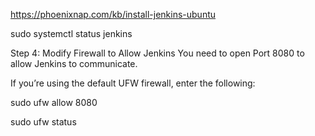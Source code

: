 https://phoenixnap.com/kb/install-jenkins-ubuntu

sudo systemctl status jenkins


Step 4: Modify Firewall to Allow Jenkins
You need to open Port 8080 to allow Jenkins to communicate.

If you’re using the default UFW firewall, enter the following:

sudo ufw allow 8080

sudo ufw status